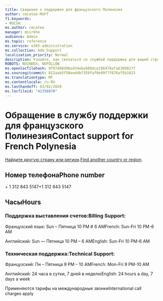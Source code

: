 ```yaml
---
title: Сведения о поддержке для французского Полинезия
author: cmcatee-MSFT
f1.keywords:
- NOCSH
ms.author: cmcatee
manager: mnirkhe
audience: Admin
ms.topic: reference
ms.service: o365-administration
ms.collection: Adm_Support
localization_priority: Normal
description: Узнайте, как связаться со службой поддержки для вашей страны или региона.
ROBOTS: NOINDEX, NOFOLLOW
ms.openlocfilehash: 9f97408d96ed34ebeb084ce196478afa6309827f
ms.sourcegitcommit: 812aab5f58eed4bf359faf0e99f7f876af5b1023
ms.translationtype: MT
ms.contentlocale: ru-RU
ms.lasthandoff: 03/02/2020
ms.locfileid: "42358870"
---
```

# <a name="contact-support-for-french-polynesia"></a><span data-ttu-id="706c8-103">Обращение в службу поддержки для французского Полинезия</span><span class="sxs-lookup"><span data-stu-id="706c8-103">Contact support for French Polynesia</span></span>

<span data-ttu-id="706c8-104">[Найдите другую страну или регион](../contact-support-for-business-products.md).</span><span class="sxs-lookup"><span data-stu-id="706c8-104">[Find another country or region](../contact-support-for-business-products.md).</span></span>

## <a name="phone-number"></a><span data-ttu-id="706c8-105">Номер телефона</span><span class="sxs-lookup"><span data-stu-id="706c8-105">Phone number</span></span>
<span data-ttu-id="706c8-106">+ 1 312 843 5147</span><span class="sxs-lookup"><span data-stu-id="706c8-106">+1 312 843 5147</span></span>

## <a name="hours"></a><span data-ttu-id="706c8-107">Часы</span><span class="sxs-lookup"><span data-stu-id="706c8-107">Hours</span></span>
### <a name="billing-support"></a><span data-ttu-id="706c8-108">Поддержка выставления счетов:</span><span class="sxs-lookup"><span data-stu-id="706c8-108">Billing Support:</span></span>

<span data-ttu-id="706c8-109">Французский язык: Sun – Пятница 10 PM # 6 AM</span><span class="sxs-lookup"><span data-stu-id="706c8-109">French: Sun-Fri 10 PM-6 AM</span></span>

<span data-ttu-id="706c8-110">Английский: Sun — Пятница 10 PM – 6 AM</span><span class="sxs-lookup"><span data-stu-id="706c8-110">English: Sun-Fri 10 PM-6 AM</span></span>

### <a name="technical-support"></a><span data-ttu-id="706c8-111">Техническая поддержка:</span><span class="sxs-lookup"><span data-stu-id="706c8-111">Technical Support:</span></span>

<span data-ttu-id="706c8-112">Французский: Пн – Пятница 9 PM – 10 AM</span><span class="sxs-lookup"><span data-stu-id="706c8-112">French: Mon-Fri 9 PM-10 AM</span></span>

<span data-ttu-id="706c8-113">Английский: 24 часа в сутки, 7 дней в неделю</span><span class="sxs-lookup"><span data-stu-id="706c8-113">English: 24 hours a day, 7 days a week</span></span>

<span data-ttu-id="706c8-114">Применяются тарифы на международные звонки</span><span class="sxs-lookup"><span data-stu-id="706c8-114">International call charges apply</span></span>
